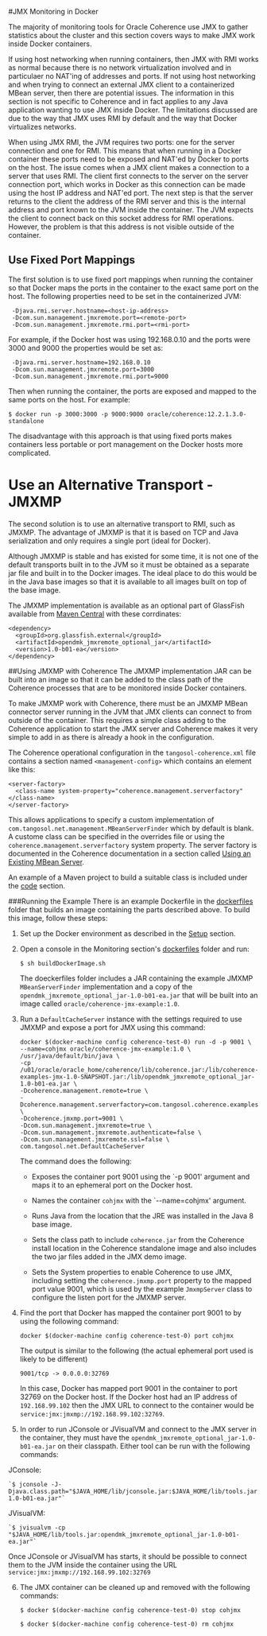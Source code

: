 #JMX Monitoring in Docker

The majority of monitoring tools for Oracle Coherence use JMX to gather statistics about the cluster and this section covers ways to make JMX work inside Docker containers.

If using host networking when running containers, then JMX with RMI works as normal because there is no network virtualization involved and in particulaer no NAT'ing of addresses and ports. If not using host networking and when trying to connect an external JMX client to a containerized MBean server, then there are potential issues. The information in this section is not specific to Coherence and in fact applies to any Java application wanting to use JMX inside Docker. The limitations discussed are due to the way that JMX uses RMI by default and the way that Docker virtualizes networks.

When using JMX RMI, the JVM requires two ports: one for the server connection and one for RMI. This means that when running in a Docker container these ports need to be exposed and NAT'ed by Docker to ports on the host. The issue comes when a JMX client makes a connection to a server that uses RMI. The client first connects to the server on the server connection port, which works in Docker as this connection can be made using the host IP address and NAT'ed port. The next step is that the server returns to the client the address of the RMI server and this is the internal address and port known to the JVM inside the container. The JVM expects the client to connect back on this socket address for RMI operations. However, the problem is that this address is not visible outside of the container.

## Use Fixed Port Mappings
 The first solution is to use fixed port mappings when running the container so that Docker maps the ports in the container to the exact same port on the host. The following properties need to be set in the containerized JVM:

```
 -Djava.rmi.server.hostname=<host-ip-address>
 -Dcom.sun.management.jmxremote.port=<remote-port>
 -Dcom.sun.management.jmxremote.rmi.port=<rmi-port>
```

For example, if the Docker host was using 192.168.0.10 and the ports were 3000 and 9000 the properties would be set as:

```
 -Djava.rmi.server.hostname=192.168.0.10
 -Dcom.sun.management.jmxremote.port=3000
 -Dcom.sun.management.jmxremote.rmi.port=9000
```

Then when running the container, the ports are exposed and mapped to the same ports on the host. For example:

`$ docker run -p 3000:3000 -p 9000:9000 oracle/coherence:12.2.1.3.0-standalone`

The disadvantage with this approach is that using fixed ports makes containers less portable or port management on the Docker hosts more complicated.

# Use an Alternative Transport - JMXMP
The second solution is to use an alternative transport to RMI, such as JMXMP. The advantage of JMXMP is that it is based on TCP and Java serialization and only requires a single port (ideal for Docker).

Although JMXMP is stable and has existed for some time, it is not one of the default transports built in to the JVM so it must be obtained as a separate jar file and built in to the Docker images. The ideal place to do this would be in the Java base images so that it is available to all images built on top of the base image.

The JMXMP implementation is available as an optional part of GlassFish available from [Maven Central](http://repo1.maven.org/maven2/org/glassfish/external/opendmk_jmxremote_optional_jar/1.0-b01-ea/) with these corrdinates:

```
<dependency>
  <groupId>org.glassfish.external</groupId>
  <artifactId>opendmk_jmxremote_optional_jar</artifactId>
  <version>1.0-b01-ea</version>
</dependency>
```

##Using JMXMP with Coherence
The JMXMP implementation JAR can be built into an image so that it can be added to the class path of the Coherence processes that are to be monitored inside Docker containers.

To make JMXMP work with Coherence, there must be an JMXMP MBean connector server running in the JVM that JMX clients can connect to from outside of the container. This requires a simple class adding to the Coherence application to start the JMX server and Coherence makes it very simple to add in as there is already a hook in the configuration.

The Coherence operational configuration in the `tangosol-coherence.xml` file contains a section named `<management-config>` which contains an element like this:

```
<server-factory>
  <class-name system-property="coherence.management.serverfactory"</class-name>
</server-factory>
```

This allows applications to specify a custom implementation of `com.tangosol.net.management.MBeanServerFinder` which by default is blank. A custome class can be specified in the overrides file or using the `coherence.management.serverfactory` system property. The server factory is documented in the Coherence documentation in a section called [Using an Existing MBean Server](https://docs.oracle.com/middleware/1212/coherence/COHMG/jmx.htm#COHMG5570).

An example of a Maven project to build a suitable class is included under the [code](code) section.

###Running the Example
There is an example Dockerfile in the [dockerfiles](dockerfiles) folder that builds an image containing the parts described above. To build this image, follow these steps:

1. Set up the Docker environment as described in the [Setup](../0.setup) section.

2. Open a console in the Monitoring section's [dockerfiles](dockerfiles) folder and run:
    
    `$ sh buildDockerImage.sh`

    The doeckerfiles folder includes a JAR containing the example JMXMP `MBeanServerFinder` implementation and a copy of the `opendmk_jmxremote_optional_jar-1.0-b01-ea.jar` that will be built into an image called `oracle/coherence-jmx-example:1.0`.
     
3. Run a `DefaultCacheServer` instance with the settings required to use JMXMP and expose a port for JMX using this command:

    ```
    docker $(docker-machine config coherence-test-0) run -d -p 9001 \
    --name=cohjmx oracle/coherence-jmx-example:1.0 \
    /usr/java/default/bin/java \
    -cp /u01/oracle/oracle_home/coherence/lib/coherence.jar:/lib/coherence-examples-jmx-1.0-SNAPSHOT.jar:/lib/opendmk_jmxremote_optional_jar-1.0-b01-ea.jar \
    -Dcoherence.management.remote=true \
    -Dcoherence.management.serverfactory=com.tangosol.coherence.examples.JmxmpServer \
    -Dcoherence.jmxmp.port=9001 \
    -Dcom.sun.management.jmxremote=true \
    -Dcom.sun.management.jmxremote.authenticate=false \
    -Dcom.sun.management.jmxremote.ssl=false \
    com.tangosol.net.DefaultCacheServer
    ```

    The command does the following:
    
    * Exposes the container port 9001 using the `-p 9001' argument and maps it to an ephemeral port on the Docker host.
    
    * Names the container `cohjmx` with the `--name=cohjmx' argument.
    
    * Runs Java from the location that the JRE was installed in the Java 8 base image.
    
    * Sets the class path to include `coherence.jar` from the Coherence install location in the Coherence standalone image and also includes the two jar files added in the JMX demo image.
    
    * Sets the System properties to enable Coherence to use JMX, including setting the `coherence.jmxmp.port` property to the mapped port value 9001, which is used by the example `JmxmpServer` class to configure the listen port for the JMXMP server.
     
4. Find the port that Docker has mapped the container port 9001 to by using the following command:

    `docker $(docker-machine config coherence-test-0) port cohjmx`
    
    The output is similar to the following (the actual ephemeral port used is likely to be different)
    
    ```
    9001/tcp -> 0.0.0.0:32769
    ```

    In this case, Docker has mapped port 9001 in the container to port 32769 on the Docker host. If the Docker host had an IP address of `192.168.99.102` then the JMX URL to connect to the container would be `service:jmx:jmxmp://192.168.99.102:32769`.
    
5. In order to run JConsole or JVisualVM and connect to the JMX server in the container, they must have the `opendmk_jmxremote_optional_jar-1.0-b01-ea.jar` on their classpath. Either tool can be run with the following commands:
  
  JConsole: 
    
    `$ jconsole -J-Djava.class.path="$JAVA_HOME/lib/jconsole.jar:$JAVA_HOME/lib/tools.jar:opendmk_jmxremote_optional_jar-1.0-b01-ea.jar"`
    
  JVisualVM:
  
    `$ jvisualvm -cp "$JAVA_HOME/lib/tools.jar:opendmk_jmxremote_optional_jar-1.0-b01-ea.jar"`
    
  Once JConsole or JVisualVM has starts, it should be possible to connect them to the JVM inside the container using the URL `service:jmx:jmxmp://192.168.99.102:32769`  
    
6. The JMX container can be cleaned up and removed with the following commands:

    `$ docker $(docker-machine config coherence-test-0) stop cohjmx`
    
    `$ docker $(docker-machine config coherence-test-0) rm cohjmx`